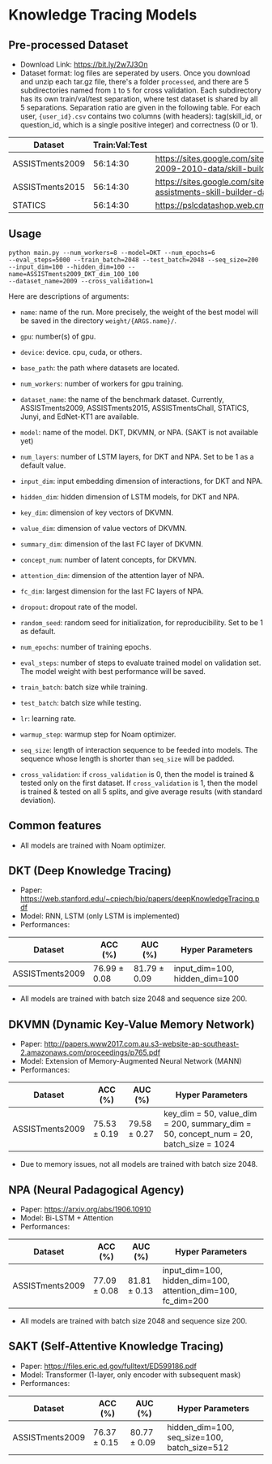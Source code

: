 # Knowledge Tracing Models
## Pre-processed Dataset
* Download Link: https://bit.ly/2w7J3On
* Dataset format: log files are seperated by users. Once you download and unzip each tar.gz file, there's a folder `processed`, and there are 5 subdirectories named from `1` to `5` for cross validation. Each subdirectory has its own train/val/test separation, where test dataset is shared by all 5 separations. Separation ratio are given in the following table. 
For each user, `{user_id}.csv` contains two columns (with headers): tag(skill_id, or question_id, which is a single positive integer) and correctness (0 or 1). 

| Dataset          | Train:Val:Test | Link | 
|------------------|----------------|------|
| ASSISTments2009  |       56:14:30       | https://sites.google.com/site/assistmentsdata/home/assistment-2009-2010-data/skill-builder-data-2009-2010 |
| ASSISTments2015  |       56:14:30       | https://sites.google.com/site/assistmentsdata/home/2015-assistments-skill-builder-data |
| STATICS          |       56:14:30       | https://pslcdatashop.web.cmu.edu/Project?id=48 |

## Usage

```
python main.py --num_workers=8 --model=DKT --num_epochs=6 
--eval_steps=5000 --train_batch=2048 --test_batch=2048 --seq_size=200 
--input_dim=100 --hidden_dim=100 --name=ASSISTments2009_DKT_dim_100_100 
--dataset_name=2009 --cross_validation=1
```

Here are descriptions of arguments:

* `name`: name of the run. More precisely, the weight of the best model will be saved in the directory `weight/{ARGS.name}/`. 
* `gpu`: number(s) of gpu. 
* `device`: device. cpu, cuda, or others. 
* `base_path`: the path where datasets are located. 
* `num_workers`: number of workers for gpu training.
* `dataset_name`: the name of the benchmark dataset. Currently, ASSISTments2009, ASSISTments2015, ASSISTmentsChall, STATICS, Junyi, and EdNet-KT1 are available. 

* `model`: name of the model. DKT, DKVMN, or NPA. (SAKT is not available yet)
* `num_layers`: number of LSTM layers, for DKT and NPA. Set to be 1 as a default value. 
* `input_dim`: input embedding dimension of interactions, for DKT and NPA.
* `hidden_dim`: hidden dimension of LSTM models, for DKT and NPA.
* `key_dim`: dimension of key vectors of DKVMN.
* `value_dim`: dimension of value vectors of DKVMN.
* `summary_dim`: dimension of the last FC layer of DKVMN.
* `concept_num`: number of latent concepts, for DKVMN.
* `attention_dim`: dimension of the attention layer of NPA.
* `fc_dim`: largest dimension for the last FC layers of NPA.
* `dropout`: dropout rate of the model.

* `random_seed`: random seed for initialization, for reproducibility. Set to be 1 as default. 
* `num_epochs`: number of training epochs. 
* `eval_steps`: number of steps to evaluate trained model on validation set. The model weight with best performance will be saved. 
* `train_batch`: batch size while training.
* `test_batch`: batch size while testing.
* `lr`: learning rate. 
* `warmup_step`: warmup step for Noam optimizer. 
* `seq_size`: length of interaction sequence to be feeded into models. The sequence whose length is shorter than `seq_size` will be padded. 
* `cross_validation`: if `cross_validation` is 0, then the model is trained & tested only on the first dataset. If `cross_validation` is 1, then the model is trained & tested on all 5 splits, and give average results (with standard deviation). 

## Common features

* All models are trained with Noam optimizer. 
## DKT (Deep Knowledge Tracing)
* Paper: https://web.stanford.edu/~cpiech/bio/papers/deepKnowledgeTracing.pdf
* Model: RNN, LSTM (only LSTM is implemented)
* Performances: 

| Dataset          | ACC (%) | AUC (%) | Hyper Parameters |
|------------------|-----|-----|------------------|
| ASSISTments2009  | 76.99 ± 0.08 | 81.79 ± 0.09 | input_dim=100, hidden_dim=100 |

* All models are trained with batch size 2048 and sequence size 200. 

## DKVMN (Dynamic Key-Value Memory Network)
* Paper: http://papers.www2017.com.au.s3-website-ap-southeast-2.amazonaws.com/proceedings/p765.pdf
* Model: Extension of Memory-Augmented Neural Network (MANN)
* Performances: 

| Dataset          | ACC (%) | AUC (%) | Hyper Parameters |
|------------------|-----|-----|------------------|
| ASSISTments2009  |75.53 ± 0.19 | 79.58 ± 0.27 |key_dim = 50, value_dim = 200, summary_dim = 50, concept_num = 20, batch_size = 1024 |

* Due to memory issues, not all models are trained with batch size 2048.

## NPA (Neural Padagogical Agency)
* Paper: https://arxiv.org/abs/1906.10910
* Model: Bi-LSTM + Attention
* Performances: 

| Dataset          | ACC (%) | AUC (%) | Hyper Parameters |
|------------------|-----|-----|------------------|
| ASSISTments2009  | 77.09 ± 0.08 | 81.81 ± 0.13 |input_dim=100, hidden_dim=100, attention_dim=100, fc_dim=200 |

* All models are trained with batch size 2048 and sequence size 200. 

## SAKT (Self-Attentive Knowledge Tracing)
* Paper: https://files.eric.ed.gov/fulltext/ED599186.pdf
* Model: Transformer (1-layer, only encoder with subsequent mask)
* Performances: 

| Dataset          | ACC (%) | AUC (%) | Hyper Parameters |
|------------------|-----|-----|------------------|
| ASSISTments2009  | 76.37 ± 0.15 | 80.77 ± 0.09 |hidden_dim=100, seq_size=100, batch_size=512 |
